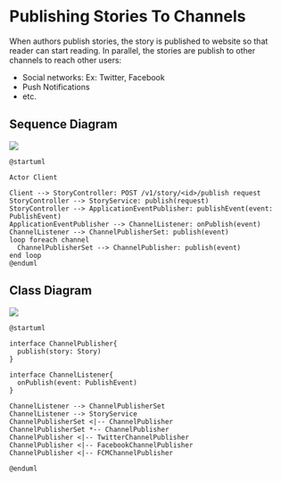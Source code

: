 # Publishing Stories To Channels
When authors publish stories, the story is published to website so that reader can start reading.
In parallel, the stories are publish to other channels to reach other users:
 - Social networks: Ex: Twitter, Facebook
 - Push Notifications
 - etc.

## Sequence Diagram
![](https://www.planttext.com/api/plantuml/img/TP512i8m44NtSufPsaKfRekKId4dADGBr3ZIG4ngCYruUvCssA9rauIVUOyVKZfkBFSF1R0NR2nMIf9cW6d7D2smzlchCfgjKOfiZkTJVS5is6Okt6GxUIkohhygwLgqzEp9CNn1iwWcEqX1EKPY4uba5TbtdPAYOMdqOV25pXCKMaH-Z3SKLjziaINm5nxLLTjeJUee7PCEGgFZm6HBu6jYINrKDV7ybCWfOpgy6qkDQ55C0E0QkghyyP6-ON12wK_-hzu0)

``` plantuml
@startuml

Actor Client

Client --> StoryController: POST /v1/story/<id>/publish request
StoryController --> StoryService: publish(request)
StoryController --> ApplicationEventPublisher: publishEvent(event: PublishEvent)
ApplicationEventPublisher --> ChannelListener: onPublish(event)
ChannelListener --> ChannelPublisherSet: publish(event)
loop foreach channel
  ChannelPublisherSet --> ChannelPublisher: publish(event)
end loop
@enduml
```

## Class Diagram
![](https://www.planttext.com/api/plantuml/img/ZP512i8m44NtSufPLY4NA2A5eYi5eLuWhICDreaaqugeTxTjkh9PT1K-lFSdoMHUj9FstW20OI5trHLXNcjcQavjsHXVati3uYE4n8jrhnIBuLZ1Dw8TZ1VYO5cUIXBgY2N5AUw6DEf_4YgrdSqlIABSU8c2N6SgWeY4cuzIixOekLu2XhxpqqZ_v8Nqll-PqjhRKZm_paY0ZFZIB-a7)

```plantuml
@startuml

interface ChannelPublisher{
  publish(story: Story)
}

interface ChannelListener{
  onPublish(event: PublishEvent)
}

ChannelListener --> ChannelPublisherSet
ChannelListener --> StoryService
ChannelPublisherSet <|-- ChannelPublisher
ChannelPublisherSet *-- ChannelPublisher
ChannelPublisher <|-- TwitterChannelPublisher
ChannelPublisher <|-- FacebookChannelPublisher
ChannelPublisher <|-- FCMChannelPublisher

@enduml
```
